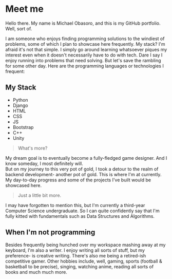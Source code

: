 # Meet me
Hello there. My name is Michael Obasoro, and this is my GitHub portfolio. 
Well, sort of.

I am someone who enjoys finding programming solutions to the windiest of problems, some of which I plan to showcase here frequently.
My stack? I'm afraid it's not that simple. I simply go around learning whatsoever piques my interest even when it doesn't necessarily have to do with tech. Dare I say I enjoy running into problems that need solving. But let's save the rambling for some other day. Here are the programming languages or technologies I frequent:

## My Stack
* Python
* Django
* HTML
* CSS
* JS
* Bootstrap
* C++ 
* Unity

> What's more?

My dream goal is to eventually become a fully-fledged game designer. And I know someday, I most definitely will.  
But on my journey to this very pot of gold, I took a detour to the realm of backend development- another pot of gold. This is where I'm at currently. My day-to-day progress and some of the projects I've built would be showcased here.

> Just a little bit more.

I may have forgotten to mention this, but I'm currently a third-year Computer Science undergraduate. So I can quite confidently say that I'm fully kitted with fundamentals such as Data Structures and Algorithms. 

## When I'm not programming
Besides frequently being hunched over my workspace mashing away at my keyboard, I'm also a writer. I enjoy writing all sorts of stuff, but my preference- is creative writing. There's also me being a retired-ish competitive gamer. Other hobbies include, well, gaming, sports (football & basketball to be precise), singing, watching anime, reading all sorts of books and much much more.




<!---
MickeyObas/MickeyObas is a ✨ special ✨ repository because its `README.md` (this file) appears on your GitHub profile.
You can click the Preview link to take a look at your changes.
--->
